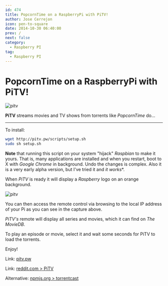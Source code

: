 ```yaml
---
id: 474
title: PopcornTime on a RaspberryPi with PiTV!
author: Jose Cerrejon
icon: pen-to-square
date: 2014-10-30 06:40:00
prev: /
next: false
category:
  - Raspberry PI
tag:
  - Raspberry PI
---
```


# PopcornTime on a RaspberryPi with PiTV!

![pitv](/images/2014/10/PiTV.png)

**PiTV** streams movies and TV shows from torrents like *PopcornTime* do...

- - -
To install:

```bash
wget http://pitv.pw/scripts/setup.sh
sudo sh setup.sh
```

**Note** that running this script on your system "hijack" *Raspbian* to make it yours. That is, many applications are installed and when you restart, boot to X with  *Google Chrome* in background. Undo the changes is complex. Also it is a very early alpha version, but I've tried it and *it works**.

When *PiTV* is ready it will display a *Raspberry* logo on an orange background.

![pitv](/images/2014/10/PiTV_cap.png)

You can then access the remote control via browsing to the local IP address of your Pi as you can see in the capture above.

*PiTV's* remote will display all series and movies, which it can find on *The MovieDB*.

To play an episode or movie, select it and wait some seconds for PiTV to load the torrents.

Enjoy!

Link: [pitv.pw](http://pitv.pw)

Link: [reddit.com > PiTV](http://www.reddit.com/r/PiTV)

Alternative: [npmjs.org > torrentcast](https://www.npmjs.org/package/torrentcast)